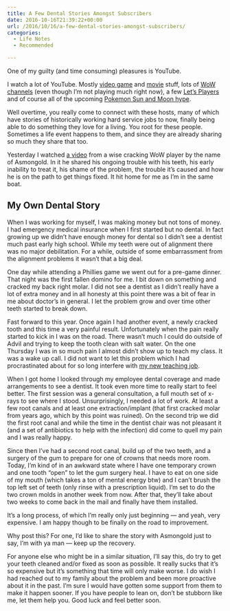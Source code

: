 ```yaml
---
title: A Few Dental Stories Amongst Subscribers
date: 2016-10-16T21:39:22+00:00
url: /2016/10/16/a-few-dental-stories-amongst-subscribers/
categories:
  - Life Notes
  - Recommended

---
```

One of my guilty (and time consuming) pleasures is YouTube.

I watch a lot of YouTube. Mostly [video game][1] and [movie][2] stuff, lots of [WoW channels][3] (even though I&#8217;m not playing much right now), a few [Let&#8217;s Players][4] and of course all of the upcoming [Pokemon Sun and Moon hype][5].

Well overtime, you really come to connect with these hosts, many of which have stories of historically working hard service jobs to now, finally being able to do something they love for a living. You root for these people. Sometimes a life event happens to them, and since they are already sharing so much they share that too.

Yesterday I watched [a video][6] from a wise cracking WoW player by the name of Asmongold. In it he shared his ongoing trouble with his teeth, his early inability to treat it, his shame of the problem, the trouble it&#8217;s caused and how he is on the path to get things fixed. It hit home for me as I&#8217;m in the same boat.

## My Own Dental Story

When I was working for myself, I was making money but not tons of money. I had emergency medical insurance when I first started but no dental. In fact growing up we didn&#8217;t have enough money for dental so I didn&#8217;t see a dentist much past early high school. While my teeth were out of alignment there was no major debilitation. For a while, outside of some embarrassment from the alignment problems it wasn&#8217;t that a big deal.

One day while attending a Phillies game we went out for a pre-game dinner. That night was the first fallen domino for me. I bit down on something and cracked my back right molar. I did not see a dentist as I didn&#8217;t really have a lot of extra money and in all honesty at this point there was a bit of fear in me about doctor&#8217;s in general. I let the problem grow and over time other teeth started to break down.

Fast forward to this year. Once again I had another event, a newly cracked tooth and this time a very painful result. Unfortunately when the pain really started to kick in I was on the road. There wasn&#8217;t much I could do outside of Advil and trying to keep the tooth clean with salt water. On the one Thursday I was in so much pain I almost didn&#8217;t show up to teach my class. It was a wake up call. I did not want to let this problem which I had procrastinated about for so long interfere with [my new teaching job][7].

When I got home I looked through my employee dental coverage and made arrangements to see a dentist. It took even more time to really start to feel better. The first session was a general consultation, a full mouth set of x-rays to see where I stood. Unsurprisingly, I needed a lot of work. At least a few root canals and at least one extraction/implant (that first cracked molar from years ago, which by this point was ruined). On the second trip we did the first root canal and while the time in the dentist chair was not pleasant it (and a set of antibiotics to help with the infection) did come to quell my pain and I was really happy.

Since then I&#8217;ve had a second root canal, build up of the two teeth, and a surgery of the gum to prepare for one of crowns that needs more room. Today, I&#8217;m kind of in an awkward state where I have one temporary crown and one tooth &#8220;open&#8221; to let the gum surgery heal. I have to eat on one side of my mouth (which takes a ton of mental energy btw) and I can&#8217;t brush the top left set of teeth (only rinse with a prescription liquid). I&#8217;m set to do the two crown molds in another week from now. After that, they&#8217;ll take about two weeks to come back in the mail and finally have them installed.

It&#8217;s a long process, of which I&#8217;m really only just beginning &#8212; and yeah, very expensive. I am happy though to be finally on the road to improvement.

Why post this? For one, I&#8217;d like to share the story with Asmongold just to say, I&#8217;m with ya man &#8212; keep up the recovery.

For anyone else who might be in a similar situation, I&#8217;ll say this, do try to get your teeth cleaned and/or fixed as soon as possible. It really sucks that it&#8217;s so expensive but it&#8217;s something that time will only make worse. I do wish I had reached out to my family about the problem and been more proactive about it in the past. I&#8217;m sure I would have gotten some support from them to make it happen sooner. If you have people to lean on, don&#8217;t be stubborn like me, let them help you. Good luck and feel better soon.

 [1]: https://www.youtube.com/channel/UCfAPTv1LgeEWevG8X_6PUOQ
 [2]: https://www.youtube.com/channel/UCrTNhL_yO3tPTdQ5XgmmWjA
 [3]: https://www.youtube.com/channel/UC_zmPqauxanOAGszXfdipEA
 [4]: https://www.youtube.com/channel/UCKrFXqpQj3gM98LF22Yq8Kg
 [5]: https://www.youtube.com/channel/UCKOnM_lSgM8vlw9MTM2J7Hw
 [6]: https://www.youtube.com/watch?v=KlkzcqY10HE
 [7]: http://mikezornek.com/2015/01/19/my-new-job-with-the-big-nerd-ranch/